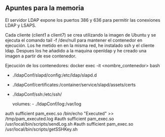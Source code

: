 ## Apuntes para la memoria


El servidor LDAP expone los puertos 386 y 636 para permitir las conexiones LDAP y LSAPS.

Cada cliente (client1 a client7) se crea utilizando la imagen de Ubuntu y se ejecuta el comando tail -f /dev/null para mantener el contenedor en ejecución. Los he metido en en la misma red, he instalado ssh y el cliente ldap. Despues los he añadido a la maquina openldap y he creado una imagen a partir de ese contenedor.


Ejecución de los contenedores: docker exec -it <nombre_contenedor> bash

- ./ldapConf/slapd/config:/etc/ldap/slapd.d
- ./ldapConf/certificates:/container/service/slapd/assets/certs
- ./ldapConf/ssh:/etc/ssh/

    volumes:
      - ./ldapConf/log:/var/log
      
auth sufficient pam_exec.so /bin/echo "Executed" >> /tmp/pam_executed.log
#auth sufficient pam_exec.so /usr/local/bin/scripts/sendLog.sh
#auth sufficient pam_exec.so /usr/local/bin/scripts/getSSHKey.sh